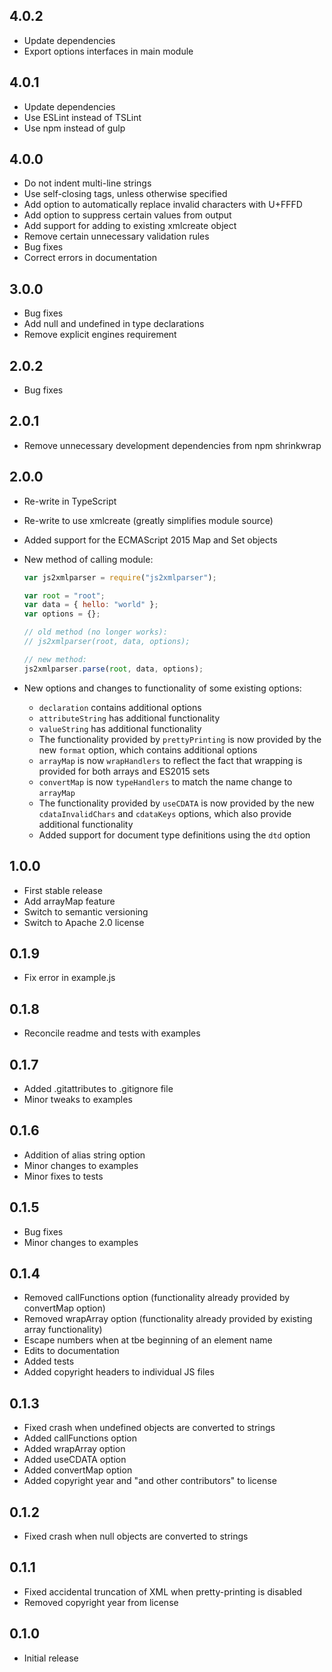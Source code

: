 ## 4.0.2

-   Update dependencies
-   Export options interfaces in main module

## 4.0.1

-   Update dependencies
-   Use ESLint instead of TSLint
-   Use npm instead of gulp

## 4.0.0

-   Do not indent multi-line strings
-   Use self-closing tags, unless otherwise specified
-   Add option to automatically replace invalid characters with U+FFFD
-   Add option to suppress certain values from output
-   Add support for adding to existing xmlcreate object
-   Remove certain unnecessary validation rules
-   Bug fixes
-   Correct errors in documentation

## 3.0.0

-   Bug fixes
-   Add null and undefined in type declarations
-   Remove explicit engines requirement

## 2.0.2

-   Bug fixes

## 2.0.1

-   Remove unnecessary development dependencies from npm shrinkwrap

## 2.0.0

-   Re-write in TypeScript
-   Re-write to use xmlcreate (greatly simplifies module source)
-   Added support for the ECMAScript 2015 Map and Set objects
-   New method of calling module:

    ```javascript
    var js2xmlparser = require("js2xmlparser");

    var root = "root";
    var data = { hello: "world" };
    var options = {};

    // old method (no longer works):
    // js2xmlparser(root, data, options);

    // new method:
    js2xmlparser.parse(root, data, options);
    ```

-   New options and changes to functionality of some existing options:
    -   `declaration` contains additional options
    -   `attributeString` has additional functionality
    -   `valueString` has additional functionality
    -   The functionality provided by `prettyPrinting` is now provided by the new
        `format` option, which contains additional options
    -   `arrayMap` is now `wrapHandlers` to reflect the fact that wrapping is
        provided for both arrays and ES2015 sets
    -   `convertMap` is now `typeHandlers` to match the name change to `arrayMap`
    -   The functionality provided by `useCDATA` is now provided by the new
        `cdataInvalidChars` and `cdataKeys` options, which also provide additional
        functionality
    -   Added support for document type definitions using the `dtd` option

## 1.0.0

-   First stable release
-   Add arrayMap feature
-   Switch to semantic versioning
-   Switch to Apache 2.0 license

## 0.1.9

-   Fix error in example.js

## 0.1.8

-   Reconcile readme and tests with examples

## 0.1.7

-   Added .gitattributes to .gitignore file
-   Minor tweaks to examples

## 0.1.6

-   Addition of alias string option
-   Minor changes to examples
-   Minor fixes to tests

## 0.1.5

-   Bug fixes
-   Minor changes to examples

## 0.1.4

-   Removed callFunctions option (functionality already provided by convertMap option)
-   Removed wrapArray option (functionality already provided by existing array functionality)
-   Escape numbers when at tbe beginning of an element name
-   Edits to documentation
-   Added tests
-   Added copyright headers to individual JS files

## 0.1.3

-   Fixed crash when undefined objects are converted to strings
-   Added callFunctions option
-   Added wrapArray option
-   Added useCDATA option
-   Added convertMap option
-   Added copyright year and "and other contributors" to license

## 0.1.2

-   Fixed crash when null objects are converted to strings

## 0.1.1

-   Fixed accidental truncation of XML when pretty-printing is disabled
-   Removed copyright year from license

## 0.1.0

-   Initial release
